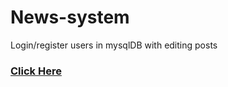 # News-system
Login/register users in mysqlDB with editing posts

### [Click Here](https://aleksanderkakol.github.io/News-system/)


 
